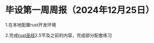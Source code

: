 # 毕设第一周周报（2024年12月25日）

1.在本地配置rust开发环境

2.完成[rust圣经](https://course.rs/about-book.html)2.5节及之前的内容，完成部分配套练习